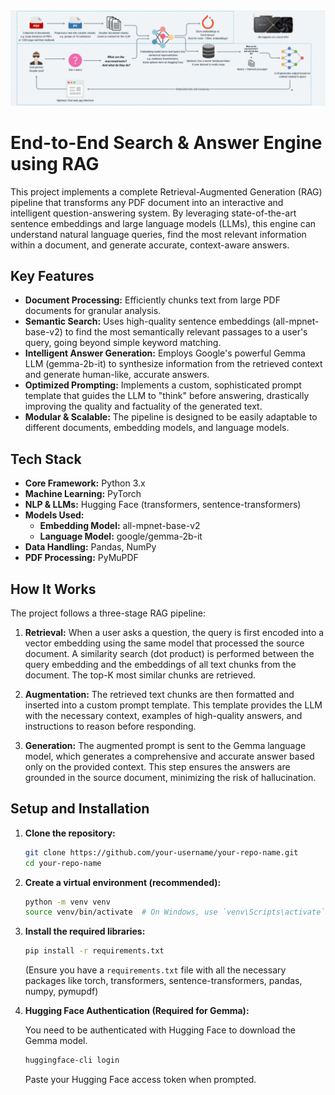<img src="workflow.png" alt="image" />

# End-to-End Search & Answer Engine using RAG

This project implements a complete Retrieval-Augmented Generation (RAG) pipeline that transforms any PDF document into an interactive and intelligent question-answering system. By leveraging state-of-the-art sentence embeddings and large language models (LLMs), this engine can understand natural language queries, find the most relevant information within a document, and generate accurate, context-aware answers.


## Key Features

- **Document Processing:** Efficiently chunks text from large PDF documents for granular analysis.
- **Semantic Search:** Uses high-quality sentence embeddings (all-mpnet-base-v2) to find the most semantically relevant passages to a user's query, going beyond simple keyword matching.
- **Intelligent Answer Generation:** Employs Google's powerful Gemma LLM (gemma-2b-it) to synthesize information from the retrieved context and generate human-like, accurate answers.
- **Optimized Prompting:** Implements a custom, sophisticated prompt template that guides the LLM to "think" before answering, drastically improving the quality and factuality of the generated text.
- **Modular & Scalable:** The pipeline is designed to be easily adaptable to different documents, embedding models, and language models.

## Tech Stack

- **Core Framework:** Python 3.x
- **Machine Learning:** PyTorch
- **NLP & LLMs:** Hugging Face (transformers, sentence-transformers)
- **Models Used:**
  - **Embedding Model:** all-mpnet-base-v2
  - **Language Model:** google/gemma-2b-it
- **Data Handling:** Pandas, NumPy
- **PDF Processing:** PyMuPDF

## How It Works

The project follows a three-stage RAG pipeline:

1. **Retrieval:** When a user asks a question, the query is first encoded into a vector embedding using the same model that processed the source document. A similarity search (dot product) is performed between the query embedding and the embeddings of all text chunks from the document. The top-K most similar chunks are retrieved.

2. **Augmentation:** The retrieved text chunks are then formatted and inserted into a custom prompt template. This template provides the LLM with the necessary context, examples of high-quality answers, and instructions to reason before responding.

3. **Generation:** The augmented prompt is sent to the Gemma language model, which generates a comprehensive and accurate answer based only on the provided context. This step ensures the answers are grounded in the source document, minimizing the risk of hallucination.

## Setup and Installation

1. **Clone the repository:**

   ```bash
   git clone https://github.com/your-username/your-repo-name.git
   cd your-repo-name
   ```

2. **Create a virtual environment (recommended):**

   ```bash
   python -m venv venv
   source venv/bin/activate  # On Windows, use `venv\Scripts\activate`
   ```

3. **Install the required libraries:**

   ```bash
   pip install -r requirements.txt
   ```

   (Ensure you have a `requirements.txt` file with all the necessary packages like torch, transformers, sentence-transformers, pandas, numpy, pymupdf)

4. **Hugging Face Authentication (Required for Gemma):**

   You need to be authenticated with Hugging Face to download the Gemma model.

   ```bash
   huggingface-cli login
   ```

   Paste your Hugging Face access token when prompted.

